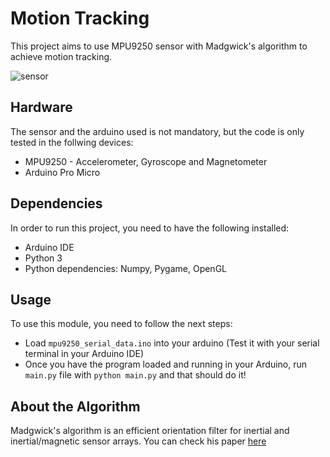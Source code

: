 # Motion Tracking

This project aims to use MPU9250 sensor with Madgwick's algorithm to achieve motion tracking.

![sensor](sensor.gif)

## Hardware

The sensor and the arduino used is not mandatory, but the code is only tested in the follwing devices:

- MPU9250 - Accelerometer, Gyroscope and Magnetometer
- Arduino Pro Micro

## Dependencies

In order to run this project, you need to have the following installed:

- Arduino IDE
- Python 3
- Python dependencies: Numpy, Pygame, OpenGL

## Usage

To use this module, you need to follow the next steps:
- Load `mpu9250_serial_data.ino` into your arduino (Test it with your serial terminal in your Arduino IDE)
- Once you have the program loaded and running in your Arduino, run `main.py` file with `python main.py` and that should do it!

## About the Algorithm

Madgwick's algorithm is an efficient orientation filter for inertial and inertial/magnetic sensor arrays. You can check his paper [here](http://x-io.co.uk/res/doc/madgwick_internal_report.pdf)

